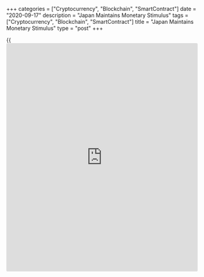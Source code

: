 +++
categories = ["Cryptocurrency", "Blockchain", "SmartContract"]
date = "2020-09-17"
description = "Japan Maintains Monetary Stimulus"
tags = ["Cryptocurrency", "Blockchain", "SmartContract"]
title = "Japan Maintains Monetary Stimulus"
type = "post"
+++

{{<iframe id="large-banner" src="https://www.bounty.group/#slide=26.0" width="100%" height="600" scrolling="no" style="border: 0px solid rgb(216, 221, 230); border-radius: 3px;">}}

The Bank of Japan maintained its massive monetary [policy](https://www.fintechee.com/policy/) stimulus and
slightly lifted its assessment about the [economy][1] on Thursday, after
Yoshihide Suga took charge as new Prime Minister.

The Policy Board of the BoJ headed by Haruhiko Kuroda voted 8-1 to
retain the interest rate at -0.1 percent on current accounts that
financial institutions maintain at the central bank.

The bank will continue to purchase necessary amount of Japanese
government bonds without setting an upper limit so that 10-year JGB
yields will remain at around zero percent.

The bank will actively buy exchange-traded funds and Japan real estate
investment trusts so that their outstanding amounts will increase at
annual paces with the upper limit of about JPY 12 trillion and around
JPY 180 billion, respectively.

As for CP and corporate bonds, the bank will maintain their outstanding
amounts at about JPY 2 trillion and JPY 3 trillion, respectively.

The bank has lifted its assessment, saying that the economy has started
to pick up with economic activity resuming gradually, although it has
remained in a severe situation due to the impact of the novel
[coronavirus][2].

The BoJ observed that exports and industrial production have turned to a
pick-up, while corporate profits and [business][3] sentiment
deteriorated. Business fixed investment has been on a declining trend.

The bank reiterated that it will not hesitate to take further monetary
[policy](https://www.fintechee.com/policy/) easing if required, and it expects short- and long-term [policy](https://www.fintechee.com/policy/)
rates to remain at their present or lower levels.

For comments and feedback [contact](https://www.playgroundfx.com/contact/): editorial@rtt[news](https://www.letsplayfx.com/blog/forex-news-website/).com

[Economic News][1]

 **What parts of the world are seeing the best (and worst) economic
performances lately? Click[here][4] to check out our [Econ Scorecard][4]
and find out! See up-to-the-moment [ranking](https://www.playgroundfx.com/blog/crypto-exchange-ranking/)s for the best and worst
performers in [GDP][5], [unemployment rate][6], [inflation][7] and much
more.**

   1. www.rtt[news](https://www.letsplayfx.com/blog/forex-news-website/).com/Content/EconomicNews.aspx
   2. www.rtt[news](https://www.letsplayfx.com/blog/forex-news-website/).com/list/coronavirus.aspx
   3. www.rtt[news](https://www.letsplayfx.com/blog/forex-news-website/).com/Content/Business.aspx
   4. www.rtt[news](https://www.letsplayfx.com/blog/forex-news-website/).com/economic-scorecard/world-rank/PPI/highest-performance.aspx
   5. www.rtt[news](https://www.letsplayfx.com/blog/forex-news-website/).com/economic-scorecard/world-rank/GDP/highest-performance.aspx
   6. www.rtt[news](https://www.letsplayfx.com/blog/forex-news-website/).com/economic-scorecard/world-rank/unemployment-rate/lowest-performance.aspx
   7. www.rtt[news](https://www.letsplayfx.com/blog/forex-news-website/).com/economic-scorecard/world-rank/CPI/highest-performance.aspx